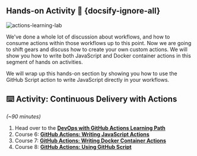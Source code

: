## Hands-on Activity 🎉 {docsify-ignore-all}

![actions-learning-lab](https://user-images.githubusercontent.com/6351798/82087383-37544680-96ad-11ea-916a-2dba94bf52e3.png)

We've done a whole lot of discussion about workflows, and how to consume actions within those workflows up to this point. Now we are going to shift gears and discuss how to create your own custom actions. We will show you how to write both JavaScript and Docker container actions in this segment of hands on activities.

We will wrap up this hands-on section by showing you how to use the GitHub Script action to write JavaScript directly in your workflows.

## ⌨️ Activity: Continuous Delivery with Actions

_(~90 minutes)_

1. Head over to the [**DevOps with GitHub Actions Learning Path**](https://lab.github.com/githubtraining/paths/devops-with-github-actions)
1. Course 6: [**GitHub Actions: Writing JavaScript Actions**](https://lab.github.com/githubtraining/github-actions:-writing-javascript-actions)
1. Course 7: [**GitHub Actions: Writing Docker Container Actions**](https://lab.github.com/githubtraining/github-actions:-write-docker-container-actions)
1. Course 8: [**GitHub Actions: Using GitHub Script**](https://lab.github.com/githubtraining/github-actions:-using-github-script)

